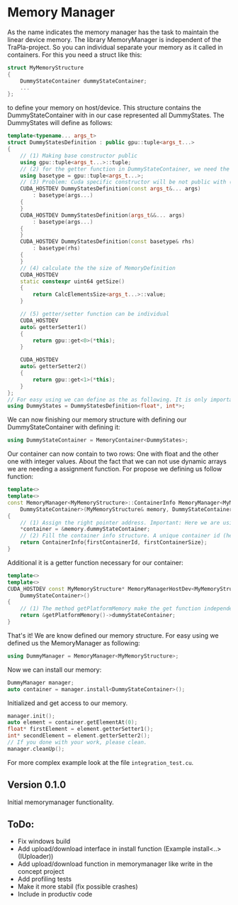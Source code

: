 # Memory Manager

As the name indicates the memory manager has the task to maintain the linear device memory. The library MemoryManager is independent of the TraPla-project. So you can individual separate your memory as it called in containers. For this you need a struct like this:

```cpp
struct MyMemoryStructure
{
    DummyStateContainer dummyStateContainer;
    ...
};
```
to define your memory on host/device. This structure contains the DummyStateContainer with in our case represented all DummyStates. The DummyStates will define as follows:
```cpp
template<typename... args_t>
struct DummyStatesDefinition : public gpu::tuple<args_t...>
{
    // (1) Making base constructor public
    using gpu::tuple<args_t...>::tuple;
    // (2) for the getter function in DummyStateContainer, we need the basetype
    using basetype = gpu::tuple<args_t...>;
    // (3) Problem: Cuda specific constructor will be not public with (1), so we must it redefine
    CUDA_HOSTDEV DummyStatesDefinition(const args_t&... args)
        : basetype(args...)
    {
    }
    CUDA_HOSTDEV DummyStatesDefinition(args_t&&... args)
        : basetype(args...)
    {
    }
    CUDA_HOSTDEV DummyStatesDefinition(const basetype& rhs)
        : basetype(rhs)
    {
    }
    // (4) calculate the the size of MemoryDefinition
    CUDA_HOSTDEV
    static constexpr uint64 getSize()
    {
        return CalcElementsSize<args_t...>::value;
    }

    // (5) getter/setter function can be individual
    CUDA_HOSTDEV
    auto& getterSetter1()
    {
        return gpu::get<0>(*this);
    }

    CUDA_HOSTDEV
    auto& getterSetter2()
    {
        return gpu::get<1>(*this);
    }
};
// For easy using we can define as the as following. It is only important to use pointers.
using DummyStates = DummyStatesDefinition<float*, int*>;
```
We can now finishing our memory structure with defining our DummyStateContainer with defining it:
```cpp
using DummyStateContainer = MemoryContainer<DummyStates>;
```
Our container can now contain to two rows: One with float and the other one with integer values. About the fact that we can not use dynamic arrays we are needing a assignment function. For propose we defining us follow function:
```cpp
template<>
template<>
const MemoryManager<MyMemoryStructure>::ContainerInfo MemoryManager<MyMemoryStructure>::assignContainer<
    DummyStateContainer>(MyMemoryStructure& memory, DummyStateContainer** container)
{
    // (1) Assign the right pointer address. Important: Here we are using double pointer
    *container = &memory.dummyStateContainer;
    // (2) Fill the container info structure. A unique container id (here can you use a enum as example) and the needed column size.
    return ContainerInfo{firstContainerId, firstContainerSize};
}
```

Additional it is a getter function necessary for our container:

```cpp
template<>
template<>
CUDA_HOSTDEV const MyMemoryStructure* MemoryManagerHostDev<MyMemoryStructure>::getContainer<
    DummyStateContainer>()
{
    // (1) The method getPlatformMemory make the get function independent from where it will be called (host/device).
    return &getPlatformMemory()->dummyStateContainer;
}
```
That's it! We are know defined our memory structure. For easy using we defined us the MemoryManager as following:
```cpp
using DummyManager = MemoryManager<MyMemoryStructure>;
```

Now we can install our memory:

```cpp
DummyManager manager;
auto container = manager.install<DummyStateContainer>();
```
Initialized and get access to our memory.

```cpp
manager.init();
auto element = container.getElementAt(0);
float* firstElement = element.getterSetter1();
int* secondElement = element.getterSetter2();
// If you done with your work, please clean.
manager.cleanUp();
```
For more complex example look at the file ```integration_test.cu```.

## Version 0.1.0

Initial memorymanager functionality.

## ToDo:
* Fix windows build
* Add upload/download interface in install function (Example install<..>(IUploader))
* Add upload/download function in memorymanager like write in the concept project
* Add profiling tests
* Make it more stabil (fix possible crashes)
* Include in productiv code